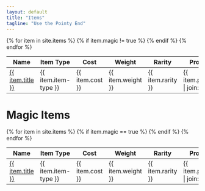 ```yaml
---
layout: default
title: "Items"
tagline: "Use the Pointy End"
---
```

<table>
  <thead>
    <th>Name</th>
    <th>Item Type</th>
    <th>Cost</th>
    <th>Weight</th>
    <th>Rarity</th>
    <th>Properties</th>
  </thead>
  <tbody>
  {% for item in site.items %}
    {% if item.magic != true %}
      <tr>
        <td><a href="{{ item.url }}">{{ item.title }}</a></td>
        <td>{{ item.item-type }}</td>
        <td>{{ item.cost }}</td>
        <td>{{ item.weight }}</td>
        <td>{{ item.rarity }}</td>
        <td>{{ item.properties | join: ', ' }}</td>
      </tr>
    {% endif %}
  {% endfor %}
  </tbody>
</table>

# Magic Items

<table>
  <thead>
    <th>Name</th>
    <th>Item Type</th>
    <th>Cost</th>
    <th>Weight</th>
    <th>Rarity</th>
    <th>Properties</th>
  </thead>
  <tbody>
  {% for item in site.items %}
    {% if item.magic == true %}
      <tr>
        <td><a href="{{ item.url }}">{{ item.title }}</a></td>
        <td>{{ item.item-type }}</td>
        <td>{{ item.cost }}</td>
        <td>{{ item.weight }}</td>
        <td>{{ item.rarity }}</td>
        <td>{{ item.properties | join: ', ' }}</td>
      </tr>
    {% endif %}
  {% endfor %}
  </tbody>
</table>
